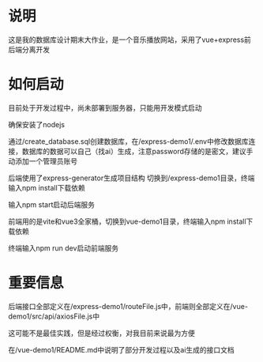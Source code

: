 # 说明
这是我的数据库设计期末大作业，是一个音乐播放网站，采用了vue+express前后端分离开发 
# 如何启动
目前处于开发过程中，尚未部署到服务器，只能用开发模式启动 

确保安装了nodejs 

通过/create_database.sql创建数据库，在/express-demo1/.env中修改数据库连接，数据库的数据可以自己（找ai）生成，注意password存储的是密文，建议手动添加一个管理员账号 

后端使用了express-generator生成项目结构 
切换到/express-demo1目录，终端输入npm install下载依赖 

输入npm start启动后端服务 

前端用的是vite和vue3全家桶，切换到vue-demo1目录，终端输入npm install下载依赖 

终端输入npm run dev启动前端服务 

# 重要信息
后端接口全部定义在/express-demo1/routeFile.js中，前端则全部定义在/vue-demo1/src/api/axiosFile.js中 

这可能不是最佳实践，但是经过权衡，对我目前来说最为方便 

在/vue-demo1/README.md中说明了部分开发过程以及ai生成的接口文档

